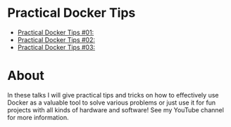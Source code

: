 # Practical Docker Tips

* [Practical Docker Tips #01: ](/marcelmaatkamp/PracticalDockerTips_01/)
* [Practical Docker Tips #02: ](/marcelmaatkamp/PracticalDockerTips_02/)
* [Practical Docker Tips #03: ](/marcelmaatkamp/PracticalDockerTips_03/)

# About

In these talks I will give practical tips and tricks on how to effectively use Docker as a valuable tool to solve various problems or just use it for fun projects with all kinds of hardware and software! See my YouTube channel for more information.
